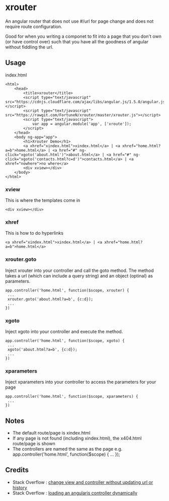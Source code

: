 # xrouter
An angular router that does not use #/url for page change and does not require route configuration.

Good for when you writing a componet to fit into a page that you don't own (or have control over) such that you have all the goodness of angular without fiddling the url.


## Usage

index.html
```
<html>
	<head>
		<title>xrouter</title>
		<script type="text/javascript" src="https://cdnjs.cloudflare.com/ajax/libs/angular.js/1.5.0/angular.js"></script>
		<script type="text/javascript" src="https://rawgit.com/FortuneN/xrouter/master/xrouter.js"></script>
		<script type="text/javascript">
			var app = angular.module('app', ['xroute']);
		</script>
	</head>
	<body ng-app="app">
		<h1>Xrouter Demo</h1>
		<a xhref="xindex.html">xindex.html</a> | <a xhref="home.html?a=b">home.html</a> | <a href="#" ng-click="xgoto('about.html')">about.html</a> | <a href="#" ng-click="xgoto('contacts.html?c=d')">contacts.html</a> | <a xhref="nowhere">no where</a>
		<div xview></div>
	</body>
</html>
```

### xview
This is where the templates come in

```
<div xview></div>
```

### xhref
This is how to do hyperlinks

```
<a xhref="xindex.html">xindex.html</a> | <a xhref="home.html?a=b">home.html</a>
```


### xrouter.goto
Inject xrouter into your controller and call the goto method.
The method takes a url (which can include a query string) and an object (optinal) as parameters.

```
app.controller('home.html', function($scope, xrouter) {
 ...
 xrouter.goto('about.html?a=b', {c:d});
 ...
})
```


### xgoto
Inject xgoto into your controller and execute the method.

```
app.controller('home.html', function($scope, xgoto) {
 ...
 xgoto('about.html?a=b', {c:d});
 ...
})
```


### xparameters
Inject xparameters into your controller to access the parameters for your page

```
app.controller('home.html', function($scope, xparameters) {
 ...
})
```

## Notes
- The default route/page is xindex.html
- If any page is not found (including xindex.html), the x404.html route/page is shown
- The controllers are named the same as the page e.g. app.controller('home.html', function($scope) { ... });

## Credits
- Stack Overflow : <a href="http://stackoverflow.com/questions/26632909/change-view-and-controller-without-updating-url-or-history" target="_blank">change view and controller without updating url or history</a>
- Stack Overflow : <a href="http://stackoverflow.com/questions/15250644/loading-an-angularjs-controller-dynamically" target="_blank">loading an angularjs controller dynamically</a>
